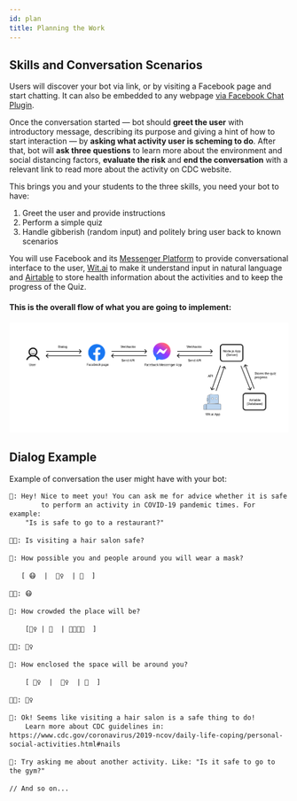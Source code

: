 ```yaml
---
id: plan
title: Planning the Work
---
```


## Skills and Conversation Scenarios

Users will discover your bot via link, or by visiting a Facebook page and start chatting. It can also be embedded to any webpage [via Facebook Chat Plugin](https://developers.facebook.com/docs/messenger-platform/discovery/facebook-chat-plugin/). 

Once the conversation started — bot should **greet the user** with introductory message, describing its purpose and giving a hint of how to start interaction — by **asking what activity user is scheming to do**. After that, bot will **ask three questions** to learn more about the environment and social distancing factors, **evaluate the risk** and **end the conversation** with a relevant link to read more about the activity on CDC website.

This brings you and your students to the three skills, you need your bot to have:

1. Greet the user and provide instructions
2. Perform a simple quiz
3. Handle gibberish (random input) and politely bring user back to known scenarios

You will use Facebook and its [Messenger Platform](https://developers.facebook.com/docs/messenger-platform/) to provide conversational interface to the user, [Wit.ai](http://wit.ai) to make it understand input in natural language and [Airtable](https://airtable.com) to store health information about the activities and to keep the progress of the Quiz.

#### This is the overall flow of what you are going to implement:

![../static/img/article/Diagram.png](../static/img/article/Diagram.png)

## Dialog Example

Example of conversation the user might have with your bot:

```
🤖: Hey! Nice to meet you! You can ask me for advice whether it is safe
		to perform an activity in COVID-19 pandemic times. For example: 
    "Is is safe to go to a restaurant?"

👩‍🦰: Is visiting a hair salon safe?

🤖: How possible you and people around you will wear a mask?

   [ 😷  |  🤷‍♀️  | 🙂  ]

👩‍🦰: 😷 

🤖: How crowded the place will be? 

    [🧍‍♀️ | 👫  | 👨‍👩‍👦‍👦  ]

👩‍🦰: 🧍‍♀️

🤖: How enclosed the space will be around you?

    [ 🤸‍♀️  |  🤷‍♀️  | 🏡  ]

👩‍🦰: 🤸‍♀️

🤖: Ok! Seems like visiting a hair salon is a safe thing to do! 
    Learn more about CDC guidelines in: https://www.cdc.gov/coronavirus/2019-ncov/daily-life-coping/personal-social-activities.html#nails

🤖: Try asking me about another activity. Like: "Is it safe to go to the gym?"

// And so on...
```